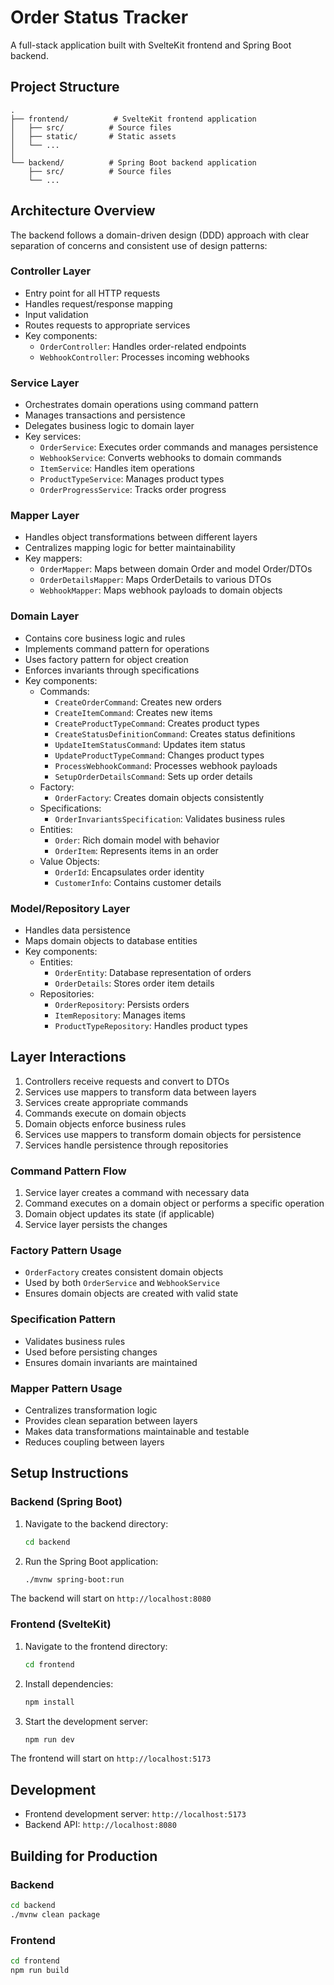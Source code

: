 # Order Status Tracker

A full-stack application built with SvelteKit frontend and Spring Boot backend.

## Project Structure

```
.
├── frontend/          # SvelteKit frontend application
│   ├── src/          # Source files
│   ├── static/       # Static assets
│   └── ...
│
└── backend/          # Spring Boot backend application
    ├── src/          # Source files
    └── ...
```

## Architecture Overview

The backend follows a domain-driven design (DDD) approach with clear separation of concerns and consistent use of design patterns:

### Controller Layer
- Entry point for all HTTP requests
- Handles request/response mapping
- Input validation
- Routes requests to appropriate services
- Key components:
  - `OrderController`: Handles order-related endpoints
  - `WebhookController`: Processes incoming webhooks

### Service Layer
- Orchestrates domain operations using command pattern
- Manages transactions and persistence
- Delegates business logic to domain layer
- Key services:
  - `OrderService`: Executes order commands and manages persistence
  - `WebhookService`: Converts webhooks to domain commands
  - `ItemService`: Handles item operations
  - `ProductTypeService`: Manages product types
  - `OrderProgressService`: Tracks order progress

### Mapper Layer
- Handles object transformations between different layers
- Centralizes mapping logic for better maintainability
- Key mappers:
  - `OrderMapper`: Maps between domain Order and model Order/DTOs
  - `OrderDetailsMapper`: Maps OrderDetails to various DTOs
  - `WebhookMapper`: Maps webhook payloads to domain objects

### Domain Layer
- Contains core business logic and rules
- Implements command pattern for operations
- Uses factory pattern for object creation
- Enforces invariants through specifications
- Key components:
  - Commands:
    - `CreateOrderCommand`: Creates new orders
    - `CreateItemCommand`: Creates new items
    - `CreateProductTypeCommand`: Creates product types
    - `CreateStatusDefinitionCommand`: Creates status definitions
    - `UpdateItemStatusCommand`: Updates item status
    - `UpdateProductTypeCommand`: Changes product types
    - `ProcessWebhookCommand`: Processes webhook payloads
    - `SetupOrderDetailsCommand`: Sets up order details
  - Factory:
    - `OrderFactory`: Creates domain objects consistently
  - Specifications:
    - `OrderInvariantsSpecification`: Validates business rules
  - Entities:
    - `Order`: Rich domain model with behavior
    - `OrderItem`: Represents items in an order
  - Value Objects:
    - `OrderId`: Encapsulates order identity
    - `CustomerInfo`: Contains customer details

### Model/Repository Layer
- Handles data persistence
- Maps domain objects to database entities
- Key components:
  - Entities:
    - `OrderEntity`: Database representation of orders
    - `OrderDetails`: Stores order item details
  - Repositories:
    - `OrderRepository`: Persists orders
    - `ItemRepository`: Manages items
    - `ProductTypeRepository`: Handles product types

## Layer Interactions

1. Controllers receive requests and convert to DTOs
2. Services use mappers to transform data between layers
3. Services create appropriate commands
4. Commands execute on domain objects
5. Domain objects enforce business rules
6. Services use mappers to transform domain objects for persistence
7. Services handle persistence through repositories

### Command Pattern Flow
1. Service layer creates a command with necessary data
2. Command executes on a domain object or performs a specific operation
3. Domain object updates its state (if applicable)
4. Service layer persists the changes

### Factory Pattern Usage
- `OrderFactory` creates consistent domain objects
- Used by both `OrderService` and `WebhookService`
- Ensures domain objects are created with valid state

### Specification Pattern
- Validates business rules
- Used before persisting changes
- Ensures domain invariants are maintained

### Mapper Pattern Usage
- Centralizes transformation logic
- Provides clean separation between layers
- Makes data transformations maintainable and testable
- Reduces coupling between layers

## Setup Instructions

### Backend (Spring Boot)

1. Navigate to the backend directory:
   ```bash
   cd backend
   ```

2. Run the Spring Boot application:
   ```bash
   ./mvnw spring-boot:run
   ```

The backend will start on `http://localhost:8080`

### Frontend (SvelteKit)

1. Navigate to the frontend directory:
   ```bash
   cd frontend
   ```

2. Install dependencies:
   ```bash
   npm install
   ```

3. Start the development server:
   ```bash
   npm run dev
   ```

The frontend will start on `http://localhost:5173`

## Development

- Frontend development server: `http://localhost:5173`
- Backend API: `http://localhost:8080`

## Building for Production

### Backend
```bash
cd backend
./mvnw clean package
```

### Frontend
```bash
cd frontend
npm run build
